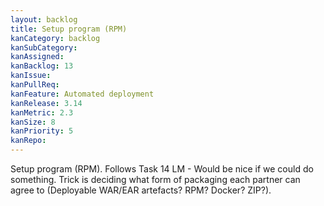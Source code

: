 ```yaml
---
layout: backlog
title: Setup program (RPM)
kanCategory: backlog
kanSubCategory:
kanAssigned:
kanBacklog: 13
kanIssue:
kanPullReq:
kanFeature: Automated deployment
kanRelease: 3.14
kanMetric: 2.3
kanSize: 8
kanPriority: 5
kanRepo: 
---
```

Setup program (RPM). Follows Task 14 LM - Would be nice if we could do something. Trick is deciding what form of packaging each partner can agree to (Deployable WAR/EAR artefacts? RPM? Docker? ZIP?).
